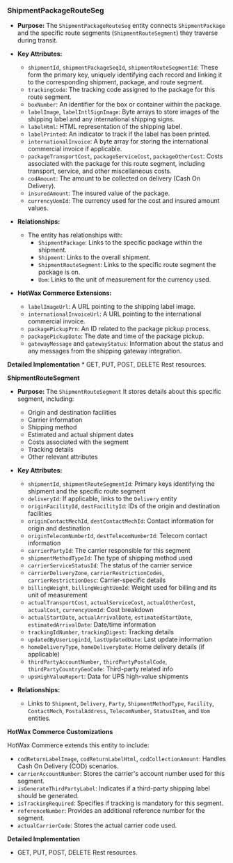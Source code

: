 ### ShipmentPackageRouteSeg

*   **Purpose:** The `ShipmentPackageRouteSeg` entity connects `ShipmentPackage` and the specific route segments (`ShipmentRouteSegment`) they traverse during transit.

*   **Key Attributes:**
    *   `shipmentId`, `shipmentPackageSeqId`, `shipmentRouteSegmentId`: These form the primary key, uniquely identifying each record and linking it to the corresponding shipment, package, and route segment.
    *   `trackingCode`: The tracking code assigned to the package for this route segment.
    *   `boxNumber`: An identifier for the box or container within the package.
    *   `labelImage`, `labelIntlSignImage`: Byte arrays to store images of the shipping label and any international shipping signs.
    *   `labelHtml`: HTML representation of the shipping label.
    *   `labelPrinted`: An indicator to track if the label has been printed.
    *   `internationalInvoice`: A byte array for storing the international commercial invoice if applicable.
    *   `packageTransportCost`, `packageServiceCost`, `packageOtherCost`: Costs associated with the package for this route segment, including transport, service, and other miscellaneous costs.
    *   `codAmount`: The amount to be collected on delivery (Cash On Delivery).
    *   `insuredAmount`: The insured value of the package.
    *   `currencyUomId`: The currency used for the cost and insured amount values.

*   **Relationships:**
    *   The entity has relationships with:
        *   `ShipmentPackage`: Links to the specific package within the shipment.
        *   `Shipment`: Links to the overall shipment.
        *   `ShipmentRouteSegment`: Links to the specific route segment the package is on.
        *   `Uom`: Links to the unit of measurement for the currency used.

*   **HotWax Commerce Extensions:**
    *   `labelImageUrl`: A URL pointing to the shipping label image.
    *   `internationalInvoiceUrl`: A URL pointing to the international commercial invoice.
    *   `packagePickupPrn`: An ID related to the package pickup process.
    *   `packagePickupDate`: The date and time of the package pickup.
    *   `gatewayMessage` and `gatewayStatus`: Information about the status and any messages from the shipping gateway integration.

**Detailed Implementation**
    *   GET, PUT, POST, DELETE Rest resources.

**ShipmentRouteSegment**

*   **Purpose:** The `ShipmentRouteSegment` It stores details about this specific segment, including:
    *   Origin and destination facilities
    *   Carrier information
    *   Shipping method
    *   Estimated and actual shipment dates
    *   Costs associated with the segment
    *   Tracking details
    *   Other relevant attributes

*   **Key Attributes:**
    *   `shipmentId`, `shipmentRouteSegmentId`: Primary keys identifying the shipment and the specific route segment
    *   `deliveryId`: If applicable, links to the `Delivery` entity
    *   `originFacilityId`, `destFacilityId`: IDs of the origin and destination facilities
    *   `originContactMechId`, `destContactMechId`: Contact information for origin and destination
    *   `originTelecomNumberId`, `destTelecomNumberId`: Telecom contact information
    *   `carrierPartyId`: The carrier responsible for this segment
    *   `shipmentMethodTypeId`: The type of shipping method used
    *   `carrierServiceStatusId`: The status of the carrier service
    *   `carrierDeliveryZone`, `carrierRestrictionCodes`, `carrierRestrictionDesc`: Carrier-specific details
    *   `billingWeight`, `billingWeightUomId`: Weight used for billing and its unit of measurement
    *   `actualTransportCost`, `actualServiceCost`, `actualOtherCost`, `actualCost`, `currencyUomId`: Cost breakdown
    *   `actualStartDate`, `actualArrivalDate`, `estimatedStartDate`, `estimatedArrivalDate`: Date/time information
    *   `trackingIdNumber`, `trackingDigest`: Tracking details
    *   `updatedByUserLoginId`, `lastUpdatedDate`: Last update information
    *   `homeDeliveryType`, `homeDeliveryDate`: Home delivery details (if applicable)
    *   `thirdPartyAccountNumber`, `thirdPartyPostalCode`, `thirdPartyCountryGeoCode`: Third-party related info
    *   `upsHighValueReport`: Data for UPS high-value shipments

*   **Relationships:**
    *   Links to `Shipment`, `Delivery`, `Party`, `ShipmentMethodType`, `Facility`, `ContactMech`, `PostalAddress`, `TelecomNumber`, `StatusItem`, and `Uom` entities.

**HotWax Commerce Customizations**

HotWax Commerce extends this entity to include:

*   `codReturnLabelImage`, `codReturnLabelHtml`, `codCollectionAmount`: Handles Cash On Delivery (COD) scenarios.
*   `carrierAccountNumber`: Stores the carrier's account number used for this segment.
*   `isGenerateThirdPartyLabel`: Indicates if a third-party shipping label should be generated.
*   `isTrackingRequired`: Specifies if tracking is mandatory for this segment.
*   `referenceNumber`: Provides an additional reference number for the segment.
*   `actualCarrierCode`: Stores the actual carrier code used.

**Detailed Implementation**
*   GET, PUT, POST, DELETE Rest resources.

